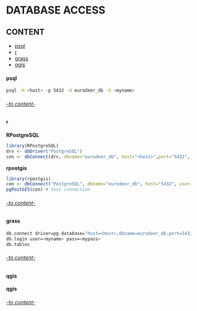 # DATABASE ACCESS

## CONTENT 

* [psql](#psql)
* [r](#r)
* [grass](#grass)
* [qgis](#qgis)


#### psql

```bash
psql -h <host> -p 5432 -d eurodeer_db -U <myname>  
```

###### [-to content-](#content)

#### r

**RPostgreSQL**  
```R
library(RPostgreSQL)
drv <- dbDriver("PostgreSQL")
con <- dbConnect(drv, dbname="eurodeer_db", host="<host>",port="5432", user="<myname>", password="<mypass>")
```

**rpostgis**  
```R
library(rpostgis)
con <- dbConnect("PostgreSQL", dbname="eurodeer_db", host="5432", user="<myname>", password="<mypass>") 
pgPostGIS(con) # test connection
```



###### [-to content-](#content)

#### grass

```bash
db.connect driver=pg database="host=<host>,dbname=eurodeer_db,port=5432" 
db.login user=<myname> pass=<mypass>
db.tables
```

###### [-to content-](#content)

#### qgis

**qgis**  


###### [-to content-](#content)
